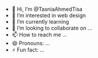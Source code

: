 - 👋 Hi, I’m @TasniaAhmedTisa
- 👀 I’m interested in web design
- 🌱 I’m currently learning
- 💞️ I’m looking to collaborate on ...
- 📫 How to reach me ...
- 😄 Pronouns: ...
- ⚡ Fun fact: ...


